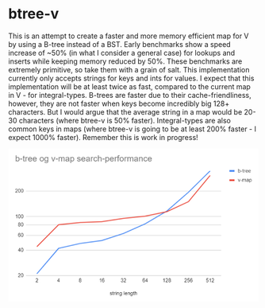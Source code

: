 # btree-v

This is an attempt to create a faster and more memory efficient map for V by using a B-tree instead of a BST. Early benchmarks show a speed increase of ~50% (in what I consider a general case) for lookups and inserts while keeping memory reduced by 50%. These benchmarks are extremely primitive, so take them with a grain of salt. This implementation currently only accepts strings for keys and ints for values. I expect that this implementation will be at least twice as fast, compared to the current map in V - for integral-types. B-trees are faster due to their cache-friendliness, however, they are not faster when keys become incredibly big 128+ characters. But I would argue that the average string in a map would be 20-30 characters (where btree-v is 50% faster). Integral-types are also common keys in maps (where btree-v is going to be at least 200% faster - I expect 1000% faster). Remember this is work in progress!

![Benchmark](/search.PNG)
